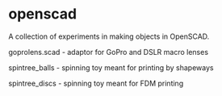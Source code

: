 # openscad

A collection of experiments in making objects in OpenSCAD.

goprolens.scad - adaptor for GoPro and DSLR macro lenses

spintree_balls - spinning toy meant for printing by shapeways

spintree_discs - spinning toy meant for FDM printing
